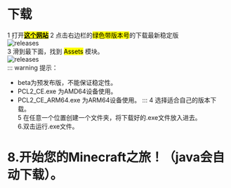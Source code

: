 # 下载
1 打开[<mark>**这个网站**</mark>](https://github.com/PCL-Community/PCL2-CE)
2 点击右边栏的<mark>绿色带版本号</mark>的下载最新稳定版<br>
![releases](https://imgse.fishcpy.top/upload/thumbnails/2025/w800/2025-03-10000627compressed.png)<br>
3 滑到最下面，找到 <mark>Assets</mark> 模块。<br>
![releases](https://imgse.fishcpy.top/upload/thumbnails/2025/w800/2025-03-10000853compressed.png)<br>
::: warning 提示：
- beta为预发布版，不能保证稳定性。
- PCL2_CE.exe 为AMD64设备使用。
- PCL2_CE_ARM64.exe 为ARM64设备使用。
:::
4 选择适合自己的版本下载。<br>
5 在任意一个位置创建一个文件夹，将下载好的.exe文件放入进去。<br>
6.双击运行.exe文件。<br>
# 8.开始您的Minecraft之旅！（java会自动下载）。